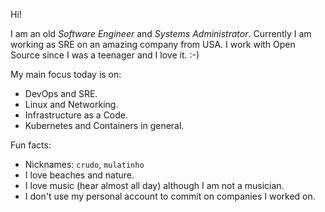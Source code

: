Hi!

I am an old *Software Engineer* and *Systems Administrator*.
Currently I am working as SRE on an amazing company from USA.
I work with Open Source since I was a teenager and I love it. :-)

My main focus today is on:
- DevOps and SRE.
- Linux and Networking.
- Infrastructure as a Code.
- Kubernetes and Containers in general.

Fun facts:
- Nicknames: `crudo`, `mulatinho`
- I love beaches and nature.
- I love music (hear almost all day) although I am not a musician.
- I don't use my personal account to commit on companies I worked on.
